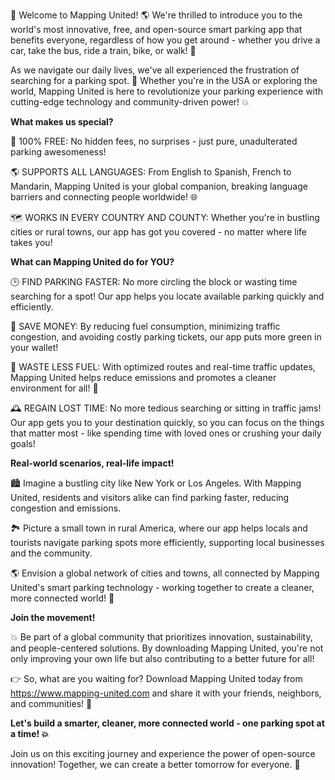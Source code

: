 🚨 Welcome to Mapping United! 🌎 We're thrilled to introduce you to the world's most innovative, free, and open-source smart parking app that benefits everyone, regardless of how you get around - whether you drive a car, take the bus, ride a train, bike, or walk! 💪

As we navigate our daily lives, we've all experienced the frustration of searching for a parking spot. 🤯 Whether you're in the USA or exploring the world, Mapping United is here to revolutionize your parking experience with cutting-edge technology and community-driven power! 💥

**What makes us special?**

💯 100% FREE: No hidden fees, no surprises - just pure, unadulterated parking awesomeness!

🌎 SUPPORTS ALL LANGUAGES: From English to Spanish, French to Mandarin, Mapping United is your global companion, breaking language barriers and connecting people worldwide! 🌐

🗺️ WORKS IN EVERY COUNTRY AND COUNTY: Whether you're in bustling cities or rural towns, our app has got you covered - no matter where life takes you!

**What can Mapping United do for YOU?**

🕒 FIND PARKING FASTER: No more circling the block or wasting time searching for a spot! Our app helps you locate available parking quickly and efficiently.

💸 SAVE MONEY: By reducing fuel consumption, minimizing traffic congestion, and avoiding costly parking tickets, our app puts more green in your wallet!

💪 WASTE LESS FUEL: With optimized routes and real-time traffic updates, Mapping United helps reduce emissions and promotes a cleaner environment for all! 🌿

🕰️ REGAIN LOST TIME: No more tedious searching or sitting in traffic jams! Our app gets you to your destination quickly, so you can focus on the things that matter most - like spending time with loved ones or crushing your daily goals!

**Real-world scenarios, real-life impact!**

🏙️ Imagine a bustling city like New York or Los Angeles. With Mapping United, residents and visitors alike can find parking faster, reducing congestion and emissions.

🏞️ Picture a small town in rural America, where our app helps locals and tourists navigate parking spots more efficiently, supporting local businesses and the community.

🌎 Envision a global network of cities and towns, all connected by Mapping United's smart parking technology - working together to create a cleaner, more connected world! 🌈

**Join the movement!**

💥 Be part of a global community that prioritizes innovation, sustainability, and people-centered solutions. By downloading Mapping United, you're not only improving your own life but also contributing to a better future for all!

👉 So, what are you waiting for? Download Mapping United today from https://www.mapping-united.com and share it with your friends, neighbors, and communities! 📨

**Let's build a smarter, cleaner, more connected world - one parking spot at a time! 💥**

Join us on this exciting journey and experience the power of open-source innovation! Together, we can create a better tomorrow for everyone. 🌟